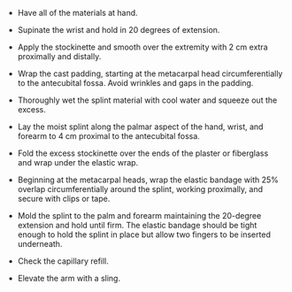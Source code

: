 - Have all of the materials at hand.

- Supinate the wrist and hold in 20 degrees of extension.

- Apply the stockinette and smooth over the extremity with 2 cm extra proximally and distally.

- Wrap the cast padding, starting at the metacarpal head circumferentially to the antecubital fossa. Avoid wrinkles and gaps in the padding.

- Thoroughly wet the splint material with cool water and squeeze out the excess.

- Lay the moist splint along the palmar aspect of the hand, wrist, and forearm to 4 cm proximal to the antecubital fossa.

- Fold the excess stockinette over the ends of the plaster or fiberglass and wrap under the elastic wrap.

- Beginning at the metacarpal heads, wrap the elastic bandage with 25% overlap circumferentially around the splint, working proximally, and secure with clips or tape.

- Mold the splint to the palm and forearm maintaining the 20-degree extension and hold until firm. The elastic bandage should be tight enough to hold the splint in place but allow two fingers to be inserted underneath.

- Check the capillary refill.

- Elevate the arm with a sling.